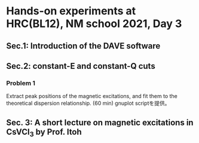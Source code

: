 # Hands-on experiments at HRC(BL12), NM school 2021, Day 3

## Sec.1: Introduction of the DAVE software
## Sec.2: constant-E and constant-Q cuts

### Problem 1
Extract peak positions of the magnetic excitations, and fit them to the theoretical dispersion relationship. (60 min) gnuplot scriptを提供。 

## Sec. 3: A short lecture on magnetic excitations in CsVCl<sub>3</sub> by Prof. Itoh
